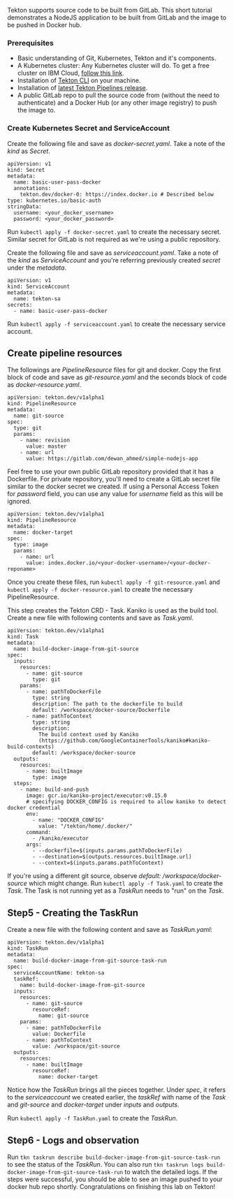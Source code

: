 Tekton supports source code to be built from GitLab. This short tutorial demonstrates a NodeJS application to be built from GitLab and the image to be pushed in Docker hub.

### Prerequisites

* Basic understanding of Git, Kubernetes, Tekton and it's components.
* A Kubernetes cluster: Any Kubernetes cluster will do. To get a free cluster on IBM Cloud, [follow this link](https://www.ibm.com/cloud/kubernetes-service).
* Installation of [Tekton CLI](https://github.com/tektoncd/cli) on your machine.
* Installation of [latest Tekton Pipelines release](https://github.com/tektoncd/pipeline/blob/master/docs/install.md#installing-tekton-pipelines).
* A public GitLab repo to pull the source code from (without the need to authenticate) and a Docker Hub (or any other image registry) to push the image to.

### Create Kubernetes Secret and ServiceAccount

Create the following file and save as _docker-secret.yaml_. Take a note of the _kind_ as _Secret_.
```
apiVersion: v1
kind: Secret
metadata:
  name: basic-user-pass-docker
  annotations:
    tekton.dev/docker-0: https://index.docker.io # Described below
type: kubernetes.io/basic-auth
stringData:
  username: <your_docker_username>
  password: <your_docker_password>
```
Run `kubectl apply -f docker-secret.yaml` to create the necessary secret. Similar secret for GitLab is not required as we're using a public repository.

Create the following file and save as _serviceaccount.yaml_. Take a note of the _kind_ as _ServiceAccount_ and you're referring previously created _secret_ under the _metadata_.

```
apiVersion: v1
kind: ServiceAccount
metadata:
  name: tekton-sa
secrets:
  - name: basic-user-pass-docker
```

Run `kubectl apply -f serviceaccount.yaml` to create the necessary service account.

## Create pipeline resources

The followings are _PipelineResource_ files for git and docker. Copy the first block of code and save as _git-resource.yaml_ and the seconds block of code as _docker-resource.yaml_.

```
apiVersion: tekton.dev/v1alpha1
kind: PipelineResource
metadata:
  name: git-source
spec:
  type: git
  params:
    - name: revision
      value: master
    - name: url
      value: https://gitlab.com/dewan_ahmed/simple-nodejs-app
```
Feel free to use your own public GitLab repository provided that it has a Dockerfile. For private repository, you'll need to create a GitLab secret file similar to the docker secret we created. If using a Personal Access Token for _password_ field, you can use any value for _username_ field as this will be ignored.

```
apiVersion: tekton.dev/v1alpha1
kind: PipelineResource
metadata:
  name: docker-target
spec:
  type: image
  params:
    - name: url
      value: index.docker.io/<your-docker-username>/<your-docker-reponame>
```

Once you create these files, run `kubectl apply -f git-resource.yaml` and `kubectl apply -f docker-resource.yaml` to create the necessary PipelineResource.

This step creates the Tekton CRD - Task. Kaniko is used as the build tool. Create a new file with following contents and save as _Task.yaml_.

```
apiVersion: tekton.dev/v1alpha1
kind: Task
metadata:
  name: build-docker-image-from-git-source
spec:
  inputs:
    resources:
      - name: git-source
        type: git
    params:
      - name: pathToDockerFile
        type: string
        description: The path to the dockerfile to build
        default: /workspace/docker-source/Dockerfile
      - name: pathToContext
        type: string
        description:
          The build context used by Kaniko
          (https://github.com/GoogleContainerTools/kaniko#kaniko-build-contexts)
        default: /workspace/docker-source
  outputs:
    resources:
      - name: builtImage
        type: image
  steps:
    - name: build-and-push
      image: gcr.io/kaniko-project/executor:v0.15.0
      # specifying DOCKER_CONFIG is required to allow kaniko to detect docker credential
      env:
        - name: "DOCKER_CONFIG"
          value: "/tekton/home/.docker/"
      command:
        - /kaniko/executor
      args:
        - --dockerfile=$(inputs.params.pathToDockerFile)
        - --destination=$(outputs.resources.builtImage.url)
        - --context=$(inputs.params.pathToContext)
```
If you're using a different git source, observe *default: /workspace/docker-source* which might change. Run `kubectl apply -f Task.yaml` to create the _Task_. The Task is not running yet as a _TaskRun_ needs to "run" on the _Task_.

## Step5 - Creating the TaskRun

Create a new file with the following content and save as _TaskRun.yaml_:

```
apiVersion: tekton.dev/v1alpha1
kind: TaskRun
metadata:
  name: build-docker-image-from-git-source-task-run
spec:
  serviceAccountName: tekton-sa
  taskRef:
    name: build-docker-image-from-git-source
  inputs:
    resources:
      - name: git-source
        resourceRef:
          name: git-source
    params:
      - name: pathToDockerFile
        value: Dockerfile
      - name: pathToContext
        value: /workspace/git-source
  outputs:
    resources:
      - name: builtImage
        resourceRef:
          name: docker-target
```

Notice how the _TaskRun_ brings all the pieces together. Under _spec_, it refers to the _serviceaccount_ we created earlier, the _taskRef_ with name of the _Task_ and _git-source_ and _docker-target_ under _inputs_ and _outputs_.

Run `kubectl apply -f TaskRun.yaml` to create the _TaskRun_.

## Step6 - Logs and observation

Run `tkn taskrun describe build-docker-image-from-git-source-task-run` to see the status of the _TaskRun_. You can also run `tkn taskrun logs build-docker-image-from-git-source-task-run` to watch the detailed logs. If the steps were successful, you should be able to see an image pushed to your docker hub repo shortly. Congratulations on finishing this lab on Tekton!
